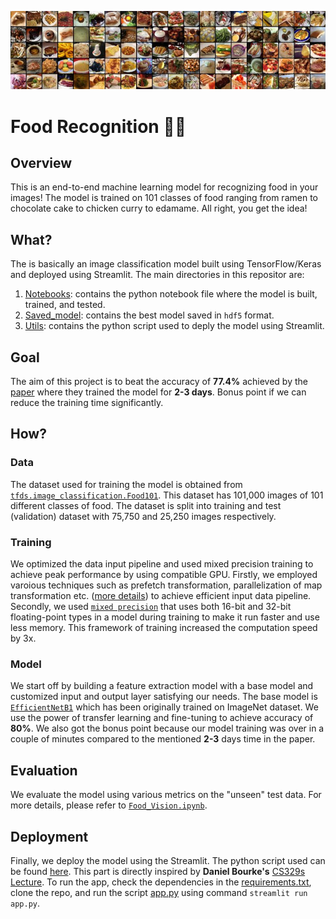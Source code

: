 ![cover_image](https://github.com/astroboy07/Food101_CNN/blob/main/Extras/food-101.jpg)

# Food Recognition 🍕🔎

## Overview

This is an end-to-end machine learning model for recognizing food in your images! The model is trained on 101 classes of food ranging from ramen to chocolate cake to chicken curry to edamame. All right, you get the idea!


## What?

The is basically an image classification model built using TensorFlow/Keras and deployed using Streamlit. The main directories in this repositor are:

1. [Notebooks](https://github.com/astroboy07/Food101_CNN/tree/main/Notebooks): contains the python notebook file where the model is built, trained, and tested.
2. [Saved_model](https://github.com/astroboy07/Food101_CNN/tree/main/Saved_model): contains the best model saved in `hdf5` format.
3. [Utils](https://github.com/astroboy07/Food101_CNN/tree/main/Utils): contains the python script used to deply the model using Streamlit.


## Goal

The aim of this project is to beat the accuracy of **77.4%** achieved by the [paper](https://arxiv.org/abs/1606.05675) where they trained the model for **2-3 days**. Bonus point if we can reduce the training time significantly.

## How?

### Data

The dataset used for training the model is obtained from [`tfds.image_classification.Food101`](https://www.tensorflow.org/datasets/catalog/food101). This dataset has 101,000 images of 101 different classes of food. The dataset is split into training and test (validation) dataset with 75,750 and 25,250 images respectively. 

### Training

We optimized the data input pipeline and used mixed precision training to achieve peak performance by using compatible GPU. Firstly, we employed varoious techniques such as prefetch transformation, parallelization of map transformation etc. ([more details](https://www.tensorflow.org/guide/data_performance#best_practice_summary)) to achieve efficient input data pipeline. Secondly, we used [`mixed precision`](https://www.tensorflow.org/guide/mixed_precision) that uses both 16-bit and 32-bit floating-point types in a model during training to make it run faster and use less memory. This framework of training increased the computation speed by 3x.

### Model

We start off by building a feature extraction model with a base model and customized input and output layer satisfying our needs. The base model is [`EfficientNetB1`](https://www.tensorflow.org/api_docs/python/tf/keras/applications/efficientnet/EfficientNetB1) which has been originally trained on ImageNet dataset. We use the power of transfer learning and fine-tuning to achieve accuracy of **80%**. We also got the bonus point because our model training was over in a couple of minutes compared to the mentioned **2-3** days time in the paper.

## Evaluation

We evaluate the model using various metrics on the "unseen" test data. For more details, please refer to [`Food_Vision.ipynb`](https://github.com/astroboy07/Food101_CNN/blob/main/Notebooks/Food_Vision.ipynb). 

## Deployment

Finally, we deploy the model using the Streamlit. The python script used can be found [here](https://github.com/astroboy07/Food101_CNN/blob/main/Utils/app.py). This part is directly inspired by **Daniel Bourke's** [CS329s Lecture](https://www.mrdbourke.com/cs329s-machine-learning-deployment-tutorial/). To run the app, check the dependencies in the [requirements.txt](https://github.com/astroboy07/Food101_CNN/blob/main/requirements.txt), clone the repo, and run the script [app.py](https://github.com/astroboy07/Food101_CNN/blob/main/Utils/app.py) using command `streamlit run app.py`.



